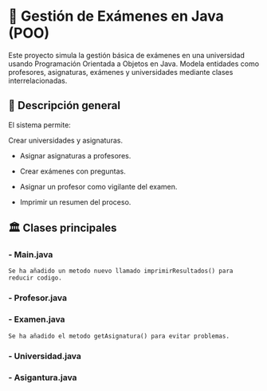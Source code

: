 # 📘 Gestión de Exámenes en Java (POO)
Este proyecto simula la gestión básica de exámenes en una universidad usando Programación Orientada a Objetos en Java. Modela entidades como profesores, asignaturas, exámenes y universidades mediante clases interrelacionadas.

## 🧠 Descripción general
El sistema permite:

Crear universidades y asignaturas.

- Asignar asignaturas a profesores.

- Crear exámenes con preguntas.

- Asignar un profesor como vigilante del examen.

- Imprimir un resumen del proceso.

## 🏛️ Clases principales

### - Main.java
    
    Se ha añadido un metodo nuevo llamado imprimirResultados() para reducir codigo.

### - Profesor.java

### - Examen.java
    Se ha añadido el metodo getAsignatura() para evitar problemas.
### - Universidad.java

### - Asigantura.java


